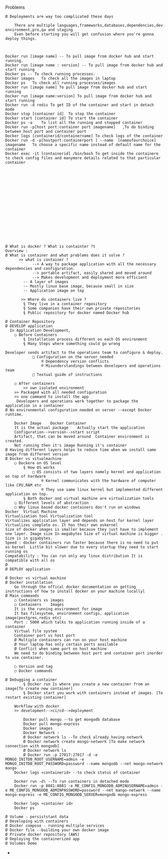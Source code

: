 Problems

	Ø Deployments are way too complicated these days

		There are multiple languages,frameworks,databases,dependencies,dev environment,pro,qa and staging 
		Even before starting you will get confusion where you're gonna deploy things.
		
	
	
	Docker run [image name] -- To pull image from docker hub and start running.
	Docker run [image name : version] -- To pull image from docker hub and start running
	Docker ps -- To check running processes.
	Docker images 	To check all the images in laptop
	Docker ps	To check all running processes/images
	Docker run [image name]	To pull image from docker hub and start running
	Docker run [image name:version]	To pull image from docker hub and start running
	Docker run -d redis	To get ID of the container and start in detach mode
	Docker stop [container id]	To stop the container
	Docker start [container id]	To start the container
	Docker ps -a	To list all the running and stopped container
	Docker run -p[host port:container port imagename]	,To do binding between host port and container port
	Docker logs [containerid/containername]	To check logs of the container
	Docker run -d -p[hostport:containerport ] --name  [nameofourchoice] imagename	To choose a specific name instead of default name for the container
	Docker exec -it [containerid] /bin/bash	To get inside the containere to check config files and manymore details related to that particular container
		
	
	
	
	
	
	
	
	
	
	
	
	
	
	
	
	
	
	Ø What is docker ? What is containter ?t
	Overview :
	Ø What is container and what problems does it solve ?
	      >> what is container ?
				--> A way to package application with all the necessary dependencies and configuration.
				--> portable artifact, easily shared and moved around
				--> Makes development and deployment more efficient
			-- A layer of images
			-- Mostly linux base image, because small in size
			-- Application image on top
			
	       >> Where do containers live ?
			§ They live in a container repository
			§ Some companies have their own private repositories
			§ Public repository for docker named Docker hub
			
	Ø Container Repository
	Ø DEVELOP application
	  In Application Development,
		○ Before Containers
			§ Installation process different on each OS environment
			§ Many Steps where something could go wrong
	
	Developer sends artifact to the operations team to configure & deploy.
				□ Configuration on the server needed
					® Dependency version conflicts
					® Misunderstandings between developers and operations team
				□ Textual guide of instructions
				
		○ After containers
	        >> own isolated environment
		>> Packaged with all needed configuration
		>> one command to install the app
	     Developers and operations work together to package the application in a container
	Ø No environmental configuration needed on server --except Docker runtime.
		
		Docker Image 	Docker Container
		It is the actual package	Actually start the application
		Configuration-->version-->start script
		Artifact, that can be moved around	Container environment is created.
		Not running then it's image	Running it's container
	Ø Having different layers helps to reduce time when we install same image from different version
	Ø Docker vs vitualmachine
		○ Dockere on OS level
			§ How OS works
				□ OS consists of two layers namely kernel and application on top of hardware
					® Kernel communicates with the hardware of computer like CPU,RAM etc
					® They use same linux kernel but implemented different application on top.
			§ Both docker and virtual machine are virtualization tools
		○ Different levels of abstraction
		○ Why linux based docker containers don't run on windows
	Docker 	Virtual Machine
	Virtualization tool	Virtualization tool
	Virtualizes application layer and depends on host for kernel layer	Virtualizes complete os. It has their own oskernel
	Size of docker images is smaller because they just have to implement one layer. Image size In megabytes	Size of virtual machine is bigger . Size is in gigabytes.
	Speed : docker containers run faster because there is no need to put os kernel	Little bit slower due to every startup they need to start running os
	Compatability : You can run only any linux distribution	It is compatible with all os 
	Ø 
	Ø DEPLOY application
	
	Ø Docker vs virtual machine
	Ø Docker installation
		Go through the offical docker documentation on getting instructions of how to install docker on your machine locallyl
	Ø Main commands
		○ Containers vs images
		○ Containers	Images
		It is the running environment for image	
		It has filesystem, environment configs, application image(postgres,redis etc)	
		Port : 5000 which talks to application running inside of a container	
		Virtual file system	
		Container port vs host port
		Ø Multiple containers can run on your host machine
		Ø Your laptop has only certain ports available
		Ø Conflict when same port on host machine
		We need to do binding between host port and container port inorder to use container.
					
		○ Version and tag
		○ Docker commands
		
	Ø Debugging a container
			§ Docker run Is where you create a new container from an image[To create new container]
			§ Docker start you work with containers instead of images. [To restart existing container]
			
		Workflow with docker
		>> development-->ci/cd-->deployment
		
			Docker pull mongo --to get mongodb database
			Docker pull mongo-express
			Docker images
			Docker Network :
			Ø Docker network ls --To check already having network
			Ø Docker network create mongo-network [To make network connection with mongodb]
			Ø Docker network ls
			Ø Docker run -p 27017:27017 -d -e MONGO_INITDB_ROOT_USERNAME=admin -e MONGO_INITDB_ROOT_PASSWORD=password --name mongodb --net mongo-network mongo
		Docker logs <containerid> --to check status of container
		
		Docker run -d\ --To run containers in detached mode
		Docker run -p 8881:8881 -e ME_CONFIG_MONGODB_ADMINUSERNAME=admin -e ME_CONFIG_MONGODB_ADMINPASSWORD=password --net mango-network --name mongo-express -e ME_CONFIG_MONGODB_SERVER=mongodb mongo-express
		
		Docker logs <container id>
		Docker ps
		
	Ø Volume - persiststant data
	Ø Developing with containers
	Ø Docker compose - running multiple services
	Ø Docker file --building your own docker image
	Ø Private docker repository (AWS)
	Ø Deploying the containerized app
	Ø Volumes Demo
+

